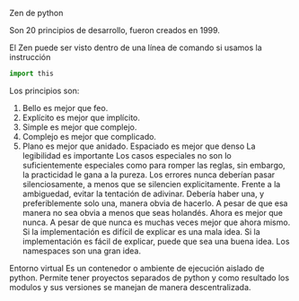 Zen de python

Son 20 principios de desarrollo, fueron creados en 1999.

El Zen puede ser visto dentro de una línea de comando si usamos la instrucción

```python
import this
```

Los principios son:

 1. Bello es mejor que feo.
 2. Explícito es mejor que implícito.
 3. Simple es mejor que complejo.
 4. Complejo es mejor que complicado.
 5. Plano es mejor que anidado.
Espaciado es mejor que denso
La legibilidad es importante
Los casos especiales no son lo suficientemente especiales como para romper las reglas, sin embargo, la practicidad le gana a la pureza.
Los errores nunca deberían pasar silenciosamente, a menos que se silencien explicitamente.
Frente a la ambiguedad, evitar la tentación de adivinar.
Debería haber una, y preferiblemente solo una, manera obvia de hacerlo. A pesar de que esa manera no sea obvia a menos que seas holandés.
Ahora es mejor que nunca. A pesar de que nunca es muchas veces mejor que ahora mismo.
Si la implementación es difícil de explicar es una mala idea.
Si la implementación es fácil de explicar, puede que sea una buena idea.
Los namespaces son una gran idea.

Entorno virtual
Es un contenedor o ambiente de ejecución aislado de python. Permite tener proyectos separados de python y como resultado los modulos y sus versiones se manejan de manera descentralizada.
<!--stackedit_data:
eyJoaXN0b3J5IjpbLTE5NzcyMjU3MjVdfQ==
-->